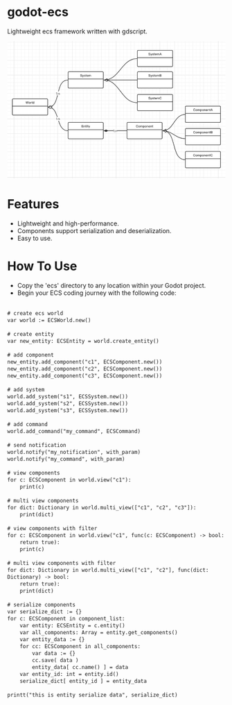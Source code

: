 # godot-ecs
Lightweight ecs framework written with gdscript.

![](images/ecs.png)

# Features

- Lightweight and high-performance.
- Components support serialization and deserialization.
- Easy to use.

# How To Use

- Copy the 'ecs' directory to any location within your Godot project.
- Begin your ECS coding journey with the following code:

```gdscript

# create ecs world
var world := ECSWorld.new()

# create entity
var new_entity: ECSEntity = world.create_entity()

# add component
new_entity.add_component("c1", ECSComponent.new())
new_entity.add_component("c2", ECSComponent.new())
new_entity.add_component("c3", ECSComponent.new())

# add system
world.add_system("s1", ECSSystem.new())
world.add_system("s2", ECSSystem.new())
world.add_system("s3", ECSSystem.new())

# add command
world.add_command("my_command", ECSCommand)

# send notification
world.notify("my_notification", with_param)
world.notify("my_command", with_param)

# view components
for c: ECSComponent in world.view("c1"):
	print(c)

# multi view components
for dict: Dictionary in world.multi_view(["c1", "c2", "c3"]):
	print(dict)

# view components with filter
for c: ECSComponent in world.view("c1", func(c: ECSComponent) -> bool:
	return true):
	print(c)

# multi view components with filter
for dict: Dictionary in world.multi_view(["c1", "c2"], func(dict: Dictionary) -> bool:
	return true):
	print(dict)
	
# serialize components
var serialize_dict := {}
for c: ECSComponent in component_list:
	var entity: ECSEntity = c.entity()
	var all_components: Array = entity.get_components()
	var entity_data := {}
	for cc: ECSComponent in all_components:
		var data := {}
		cc.save( data )
		entity_data[ cc.name() ] = data
	var entity_id: int = entity.id()
	serialize_dict[ entity_id ] = entity_data

printt("this is entity serialize data", serialize_dict)

```

